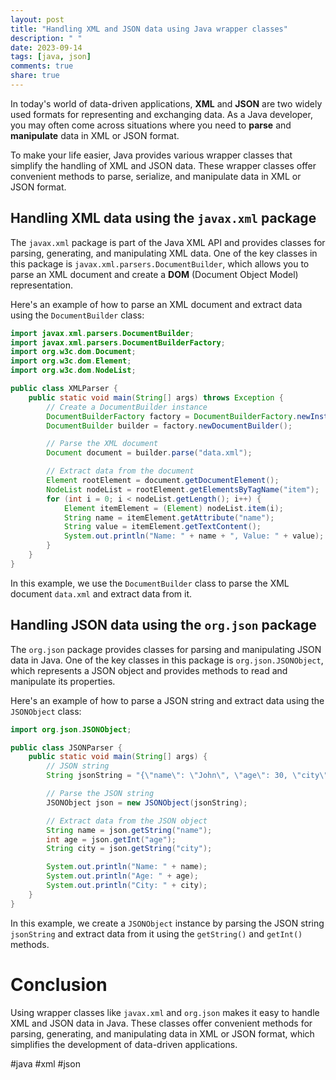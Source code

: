 ```yaml
---
layout: post
title: "Handling XML and JSON data using Java wrapper classes"
description: " "
date: 2023-09-14
tags: [java, json]
comments: true
share: true
---
```


In today's world of data-driven applications, **XML** and **JSON** are two widely used formats for representing and exchanging data. As a Java developer, you may often come across situations where you need to **parse** and **manipulate** data in XML or JSON format.

To make your life easier, Java provides various wrapper classes that simplify the handling of XML and JSON data. These wrapper classes offer convenient methods to parse, serialize, and manipulate data in XML or JSON format.

## Handling XML data using the `javax.xml` package

The `javax.xml` package is part of the Java XML API and provides classes for parsing, generating, and manipulating XML data. One of the key classes in this package is `javax.xml.parsers.DocumentBuilder`, which allows you to parse an XML document and create a **DOM** (Document Object Model) representation.

Here's an example of how to parse an XML document and extract data using the `DocumentBuilder` class:

```java
import javax.xml.parsers.DocumentBuilder;
import javax.xml.parsers.DocumentBuilderFactory;
import org.w3c.dom.Document;
import org.w3c.dom.Element;
import org.w3c.dom.NodeList;

public class XMLParser {
    public static void main(String[] args) throws Exception {
        // Create a DocumentBuilder instance
        DocumentBuilderFactory factory = DocumentBuilderFactory.newInstance();
        DocumentBuilder builder = factory.newDocumentBuilder();

        // Parse the XML document
        Document document = builder.parse("data.xml");

        // Extract data from the document
        Element rootElement = document.getDocumentElement();
        NodeList nodeList = rootElement.getElementsByTagName("item");
        for (int i = 0; i < nodeList.getLength(); i++) {
            Element itemElement = (Element) nodeList.item(i);
            String name = itemElement.getAttribute("name");
            String value = itemElement.getTextContent();
            System.out.println("Name: " + name + ", Value: " + value);
        }
    }
}
```

In this example, we use the `DocumentBuilder` class to parse the XML document `data.xml` and extract data from it.

## Handling JSON data using the `org.json` package

The `org.json` package provides classes for parsing and manipulating JSON data in Java. One of the key classes in this package is `org.json.JSONObject`, which represents a JSON object and provides methods to read and manipulate its properties.

Here's an example of how to parse a JSON string and extract data using the `JSONObject` class:

```java
import org.json.JSONObject;

public class JSONParser {
    public static void main(String[] args) {
        // JSON string
        String jsonString = "{\"name\": \"John\", \"age\": 30, \"city\": \"New York\"}";

        // Parse the JSON string
        JSONObject json = new JSONObject(jsonString);

        // Extract data from the JSON object
        String name = json.getString("name");
        int age = json.getInt("age");
        String city = json.getString("city");

        System.out.println("Name: " + name);
        System.out.println("Age: " + age);
        System.out.println("City: " + city);
    }
}
```

In this example, we create a `JSONObject` instance by parsing the JSON string `jsonString` and extract data from it using the `getString()` and `getInt()` methods.

# Conclusion

Using wrapper classes like `javax.xml` and `org.json` makes it easy to handle XML and JSON data in Java. These classes offer convenient methods for parsing, generating, and manipulating data in XML or JSON format, which simplifies the development of data-driven applications.

#java #xml #json